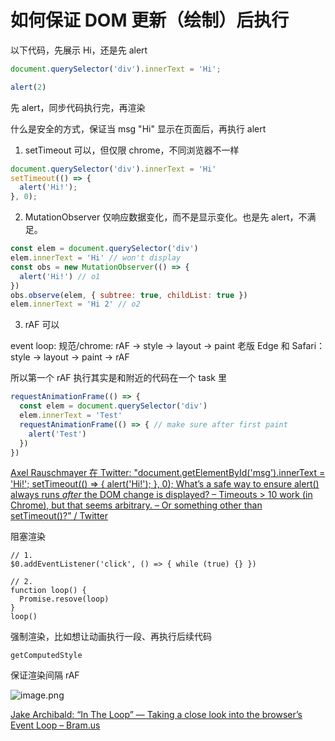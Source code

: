# 如何保证 DOM 更新（绘制）后执行

以下代码，先展示 Hi，还是先 alert
```js
document.querySelector('div').innerText = 'Hi'; 

alert(2)
```
先 alert，同步代码执行完，再渲染

什么是安全的方式，保证当 msg "Hi" 显示在页面后，再执行 alert

1. setTimeout 可以，但仅限 chrome，不同浏览器不一样

```js
document.querySelector('div').innerText = 'Hi'
setTimeout(() => {
  alert('Hi!');
}, 0);
```

2. MutationObserver 仅响应数据变化，而不是显示变化。也是先 alert，不满足。

```js
const elem = document.querySelector('div')
elem.innerText = 'Hi' // won't display
const obs = new MutationObserver(() => {
  alert('Hi!') // o1
})
obs.observe(elem, { subtree: true, childList: true })
elem.innerText = 'Hi 2' // o2
```

3. rAF 可以

event loop: 
规范/chrome:         rAF -> style -> layout -> paint
老版 Edge 和 Safari： style -> layout -> paint -> rAF

所以第一个 rAF 执行其实是和附近的代码在一个 task 里

```js
requestAnimationFrame(() => {
  const elem = document.querySelector('div')
  elem.innerText = 'Test'
  requestAnimationFrame(() => { // make sure after first paint
    alert('Test')
  })
})
```

[ Axel Rauschmayer 在 Twitter: "document.getElementById('msg').innerText = 'Hi!'; setTimeout(() =&gt; { alert('Hi!'); }, 0); What’s a safe way to ensure alert() always runs *after* the DOM change is displayed? – Timeouts &gt; 10 work (in Chrome), but that seems arbitrary. – Or something other than setTimeout()?" / Twitter](https://mobile.twitter.com/rauschma/status/1288868746682081285)


阻塞渲染
```
// 1.
$0.addEventListener('click', () => { while (true) {} })

// 2.
function loop() {
  Promise.resove(loop)
}
loop()
```

强制渲染，比如想让动画执行一段、再执行后续代码
```
getComputedStyle
```

保证渲染间隔 rAF

![image.png](https://ww1.sinaimg.cn/large/4e5d3ea7ly1h1asipl6u4j20x50gon1r.jpg)

[Jake Archibald: “In The Loop” — Taking a close look into the browser’s Event Loop – Bram.us](https://www.bram.us/2018/02/09/jake-archibald-in-the-loop-taking-a-close-look-into-the-browsers-event-loop/)
